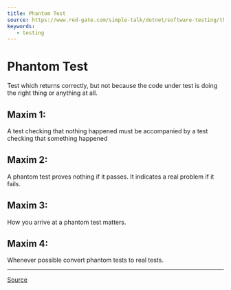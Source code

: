 ```yaml
---
title: Phantom Test 
source: https://www.red-gate.com/simple-talk/dotnet/software-testing/the-phantom-menace-in-unit-testing/
keywords: 
   - testing
---
```


# Phantom Test 

Test which returns correctly, but not because the code under test is doing the right thing or anything at all.

## Maxim 1:

A test checking that nothing happened must be accompanied by a test checking that something happened

## Maxim 2:

A phantom test proves nothing if it passes.
It indicates a real problem if it fails.

## Maxim 3:

How you arrive at a phantom test matters.

## Maxim 4:

Whenever possible convert phantom tests to real tests.

----

[Source](https://www.red-gate.com/simple-talk/dotnet/software-testing/the-phantom-menace-in-unit-testing/)